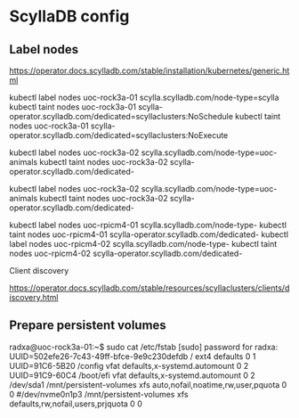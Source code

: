 # ScyllaDB config

## Label nodes

https://operator.docs.scylladb.com/stable/installation/kubernetes/generic.html

kubectl label nodes uoc-rock3a-01 scylla.scylladb.com/node-type=scylla
kubectl taint nodes uoc-rock3a-01 scylla-operator.scylladb.com/dedicated=scyllaclusters:NoSchedule
kubectl taint nodes uoc-rock3a-01 scylla-operator.scylladb.com/dedicated=scyllaclusters:NoExecute

kubectl label nodes uoc-rock3a-02 scylla.scylladb.com/node-type=uoc-animals
kubectl taint nodes uoc-rock3a-02 scylla-operator.scylladb.com/dedicated-

kubectl label nodes uoc-rock3a-02 scylla.scylladb.com/node-type=uoc-animals
kubectl taint nodes uoc-rock3a-02 scylla-operator.scylladb.com/dedicated-


kubectl label nodes uoc-rpicm4-01 scylla.scylladb.com/node-type-
kubectl taint nodes uoc-rpicm4-01 scylla-operator.scylladb.com/dedicated-
kubectl label nodes uoc-rpicm4-02 scylla.scylladb.com/node-type-
kubectl taint nodes uoc-rpicm4-02 scylla-operator.scylladb.com/dedicated-



Client discovery

https://operator.docs.scylladb.com/stable/resources/scyllaclusters/clients/discovery.html


## Prepare persistent volumes


radxa@uoc-rock3a-01:~$ sudo cat /etc/fstab
[sudo] password for radxa: 
UUID=502efe26-7c43-49ff-bfce-9e9c230defdb	/	ext4	defaults	0	1
UUID=91C6-5B20	/config	vfat	defaults,x-systemd.automount	0	2
UUID=91C9-60C4	/boot/efi	vfat	defaults,x-systemd.automount	0	2
/dev/sda1 /mnt/persistent-volumes	xfs	auto,nofail,noatime,rw,user,pquota	0	0
#/dev/nvme0n1p3	/mnt/persistent-volumes	xfs	defaults,rw,nofail,users,prjquota	0	0
